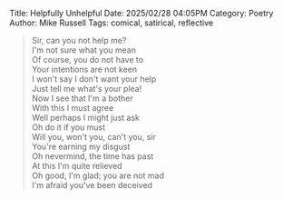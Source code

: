 Title: Helpfully Unhelpful
Date: 2025/02/28 04:05PM
Category: Poetry
Author: Mike Russell
Tags: comical, satirical, reflective

<blockquote>
<span class="leading-none block text-left">Sir, can you not help me?</span><br>
<span class="pl-16 leading-none block text-right">I'm not sure what you mean</span><br>
<span class="leading-none block text-left">Of course, you do not have to</span><br>
<span class="pl-16 leading-none block text-right">Your intentions are not keen</span><br>
<span class="leading-none block text-left">I won't say I don't want your help</span><br>
<span class="pl-16 leading-none block text-right">Just tell me what's your plea!</span><br>
<span class="leading-none block text-left">Now I see that I'm a bother</span><br>
<span class="pl-16 leading-none block text-right">With this I must agree</span><br>
<span class="leading-none block text-left">Well perhaps I might just ask</span><br>
<span class="pl-16 leading-none block text-right">Oh do it if you must</span><br>
<span class="leading-none block text-left">Will you, won't you, can't you, sir</span><br>
<span class="pl-16 leading-none block text-right">You're earning my disgust</span><br>
<span class="leading-none block text-left">Oh nevermind, the time has past</span><br>
<span class="pl-16 leading-none block text-right">At this I'm quite relieved</span><br>
<span class="leading-none block text-left">Oh good, I'm glad; you are not mad</span><br>
<span class="pl-16 leading-none block text-right">I'm afraid you've been deceived</span>
</blockquote>